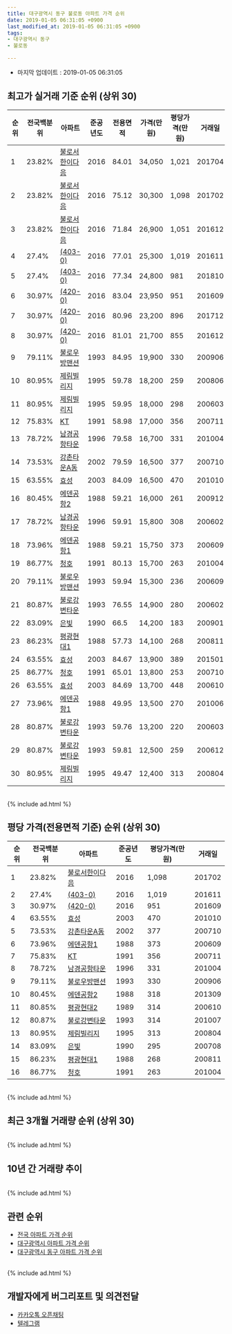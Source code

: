 ```yaml
---
title: 대구광역시 동구 불로동 아파트 가격 순위
date: 2019-01-05 06:31:05 +0900
last_modified_at: 2019-01-05 06:31:05 +0900
tags:
- 대구광역시 동구
- 불로동

---
```


* 마지막 업데이트 : 2019-01-05 06:31:05

## 최고가 실거래 기준 순위 (상위 30)


|순위|전국백분위|아파트|준공년도|전용면적|가격(만원)|평당가격(만원)|거래일|
|---|---|---|---|---|---|---|---|
|1|23.82%|[불로서한이다음](https://search.naver.com/search.naver?query=%EB%8C%80%EA%B5%AC%EA%B4%91%EC%97%AD%EC%8B%9C+%EB%8F%99%EA%B5%AC+%EB%B6%88%EB%A1%9C%EB%8F%99+%EB%B6%88%EB%A1%9C%EC%84%9C%ED%95%9C%EC%9D%B4%EB%8B%A4%EC%9D%8C)|2016|84.01|34,050|1,021|201704|
|2|23.82%|[불로서한이다음](https://search.naver.com/search.naver?query=%EB%8C%80%EA%B5%AC%EA%B4%91%EC%97%AD%EC%8B%9C+%EB%8F%99%EA%B5%AC+%EB%B6%88%EB%A1%9C%EB%8F%99+%EB%B6%88%EB%A1%9C%EC%84%9C%ED%95%9C%EC%9D%B4%EB%8B%A4%EC%9D%8C)|2016|75.12|30,300|1,098|201702|
|3|23.82%|[불로서한이다음](https://search.naver.com/search.naver?query=%EB%8C%80%EA%B5%AC%EA%B4%91%EC%97%AD%EC%8B%9C+%EB%8F%99%EA%B5%AC+%EB%B6%88%EB%A1%9C%EB%8F%99+%EB%B6%88%EB%A1%9C%EC%84%9C%ED%95%9C%EC%9D%B4%EB%8B%A4%EC%9D%8C)|2016|71.84|26,900|1,051|201612|
|4|27.4%|[(403-0)](https://search.naver.com/search.naver?query=%EB%8C%80%EA%B5%AC%EA%B4%91%EC%97%AD%EC%8B%9C+%EB%8F%99%EA%B5%AC+%EB%B6%88%EB%A1%9C%EB%8F%99+%28403-0%29)|2016|77.01|25,300|1,019|201611|
|5|27.4%|[(403-0)](https://search.naver.com/search.naver?query=%EB%8C%80%EA%B5%AC%EA%B4%91%EC%97%AD%EC%8B%9C+%EB%8F%99%EA%B5%AC+%EB%B6%88%EB%A1%9C%EB%8F%99+%28403-0%29)|2016|77.34|24,800|981|201810|
|6|30.97%|[(420-0)](https://search.naver.com/search.naver?query=%EB%8C%80%EA%B5%AC%EA%B4%91%EC%97%AD%EC%8B%9C+%EB%8F%99%EA%B5%AC+%EB%B6%88%EB%A1%9C%EB%8F%99+%28420-0%29)|2016|83.04|23,950|951|201609|
|7|30.97%|[(420-0)](https://search.naver.com/search.naver?query=%EB%8C%80%EA%B5%AC%EA%B4%91%EC%97%AD%EC%8B%9C+%EB%8F%99%EA%B5%AC+%EB%B6%88%EB%A1%9C%EB%8F%99+%28420-0%29)|2016|80.96|23,200|896|201712|
|8|30.97%|[(420-0)](https://search.naver.com/search.naver?query=%EB%8C%80%EA%B5%AC%EA%B4%91%EC%97%AD%EC%8B%9C+%EB%8F%99%EA%B5%AC+%EB%B6%88%EB%A1%9C%EB%8F%99+%28420-0%29)|2016|81.01|21,700|855|201612|
|9|79.11%|[불로우방맨션](https://search.naver.com/search.naver?query=%EB%8C%80%EA%B5%AC%EA%B4%91%EC%97%AD%EC%8B%9C+%EB%8F%99%EA%B5%AC+%EB%B6%88%EB%A1%9C%EB%8F%99+%EB%B6%88%EB%A1%9C%EC%9A%B0%EB%B0%A9%EB%A7%A8%EC%85%98)|1993|84.95|19,900|330|200906|
|10|80.95%|[제림빌리지](https://search.naver.com/search.naver?query=%EB%8C%80%EA%B5%AC%EA%B4%91%EC%97%AD%EC%8B%9C+%EB%8F%99%EA%B5%AC+%EB%B6%88%EB%A1%9C%EB%8F%99+%EC%A0%9C%EB%A6%BC%EB%B9%8C%EB%A6%AC%EC%A7%80)|1995|59.78|18,200|259|200806|
|11|80.95%|[제림빌리지](https://search.naver.com/search.naver?query=%EB%8C%80%EA%B5%AC%EA%B4%91%EC%97%AD%EC%8B%9C+%EB%8F%99%EA%B5%AC+%EB%B6%88%EB%A1%9C%EB%8F%99+%EC%A0%9C%EB%A6%BC%EB%B9%8C%EB%A6%AC%EC%A7%80)|1995|59.95|18,000|298|200603|
|12|75.83%|[KT](https://search.naver.com/search.naver?query=%EB%8C%80%EA%B5%AC%EA%B4%91%EC%97%AD%EC%8B%9C+%EB%8F%99%EA%B5%AC+%EB%B6%88%EB%A1%9C%EB%8F%99+KT)|1991|58.98|17,000|356|200711|
|13|78.72%|[남경공항타운](https://search.naver.com/search.naver?query=%EB%8C%80%EA%B5%AC%EA%B4%91%EC%97%AD%EC%8B%9C+%EB%8F%99%EA%B5%AC+%EB%B6%88%EB%A1%9C%EB%8F%99+%EB%82%A8%EA%B2%BD%EA%B3%B5%ED%95%AD%ED%83%80%EC%9A%B4)|1996|79.58|16,700|331|201004|
|14|73.53%|[강촌타운A동](https://search.naver.com/search.naver?query=%EB%8C%80%EA%B5%AC%EA%B4%91%EC%97%AD%EC%8B%9C+%EB%8F%99%EA%B5%AC+%EB%B6%88%EB%A1%9C%EB%8F%99+%EA%B0%95%EC%B4%8C%ED%83%80%EC%9A%B4A%EB%8F%99)|2002|79.59|16,500|377|200710|
|15|63.55%|[효성](https://search.naver.com/search.naver?query=%EB%8C%80%EA%B5%AC%EA%B4%91%EC%97%AD%EC%8B%9C+%EB%8F%99%EA%B5%AC+%EB%B6%88%EB%A1%9C%EB%8F%99+%ED%9A%A8%EC%84%B1)|2003|84.09|16,500|470|201010|
|16|80.45%|[에덴공항2](https://search.naver.com/search.naver?query=%EB%8C%80%EA%B5%AC%EA%B4%91%EC%97%AD%EC%8B%9C+%EB%8F%99%EA%B5%AC+%EB%B6%88%EB%A1%9C%EB%8F%99+%EC%97%90%EB%8D%B4%EA%B3%B5%ED%95%AD2)|1988|59.21|16,000|261|200912|
|17|78.72%|[남경공항타운](https://search.naver.com/search.naver?query=%EB%8C%80%EA%B5%AC%EA%B4%91%EC%97%AD%EC%8B%9C+%EB%8F%99%EA%B5%AC+%EB%B6%88%EB%A1%9C%EB%8F%99+%EB%82%A8%EA%B2%BD%EA%B3%B5%ED%95%AD%ED%83%80%EC%9A%B4)|1996|59.91|15,800|308|200602|
|18|73.96%|[에덴공항1](https://search.naver.com/search.naver?query=%EB%8C%80%EA%B5%AC%EA%B4%91%EC%97%AD%EC%8B%9C+%EB%8F%99%EA%B5%AC+%EB%B6%88%EB%A1%9C%EB%8F%99+%EC%97%90%EB%8D%B4%EA%B3%B5%ED%95%AD1)|1988|59.21|15,750|373|200609|
|19|86.77%|[청호](https://search.naver.com/search.naver?query=%EB%8C%80%EA%B5%AC%EA%B4%91%EC%97%AD%EC%8B%9C+%EB%8F%99%EA%B5%AC+%EB%B6%88%EB%A1%9C%EB%8F%99+%EC%B2%AD%ED%98%B8)|1991|80.13|15,700|263|201004|
|20|79.11%|[불로우방맨션](https://search.naver.com/search.naver?query=%EB%8C%80%EA%B5%AC%EA%B4%91%EC%97%AD%EC%8B%9C+%EB%8F%99%EA%B5%AC+%EB%B6%88%EB%A1%9C%EB%8F%99+%EB%B6%88%EB%A1%9C%EC%9A%B0%EB%B0%A9%EB%A7%A8%EC%85%98)|1993|59.94|15,300|236|200609|
|21|80.87%|[불로강변타운](https://search.naver.com/search.naver?query=%EB%8C%80%EA%B5%AC%EA%B4%91%EC%97%AD%EC%8B%9C+%EB%8F%99%EA%B5%AC+%EB%B6%88%EB%A1%9C%EB%8F%99+%EB%B6%88%EB%A1%9C%EA%B0%95%EB%B3%80%ED%83%80%EC%9A%B4)|1993|76.55|14,900|280|200602|
|22|83.09%|[은빛](https://search.naver.com/search.naver?query=%EB%8C%80%EA%B5%AC%EA%B4%91%EC%97%AD%EC%8B%9C+%EB%8F%99%EA%B5%AC+%EB%B6%88%EB%A1%9C%EB%8F%99+%EC%9D%80%EB%B9%9B)|1990|66.5|14,200|183|200901|
|23|86.23%|[평광현대1](https://search.naver.com/search.naver?query=%EB%8C%80%EA%B5%AC%EA%B4%91%EC%97%AD%EC%8B%9C+%EB%8F%99%EA%B5%AC+%EB%B6%88%EB%A1%9C%EB%8F%99+%ED%8F%89%EA%B4%91%ED%98%84%EB%8C%801)|1988|57.73|14,100|268|200811|
|24|63.55%|[효성](https://search.naver.com/search.naver?query=%EB%8C%80%EA%B5%AC%EA%B4%91%EC%97%AD%EC%8B%9C+%EB%8F%99%EA%B5%AC+%EB%B6%88%EB%A1%9C%EB%8F%99+%ED%9A%A8%EC%84%B1)|2003|84.67|13,900|389|201501|
|25|86.77%|[청호](https://search.naver.com/search.naver?query=%EB%8C%80%EA%B5%AC%EA%B4%91%EC%97%AD%EC%8B%9C+%EB%8F%99%EA%B5%AC+%EB%B6%88%EB%A1%9C%EB%8F%99+%EC%B2%AD%ED%98%B8)|1991|65.01|13,800|253|200710|
|26|63.55%|[효성](https://search.naver.com/search.naver?query=%EB%8C%80%EA%B5%AC%EA%B4%91%EC%97%AD%EC%8B%9C+%EB%8F%99%EA%B5%AC+%EB%B6%88%EB%A1%9C%EB%8F%99+%ED%9A%A8%EC%84%B1)|2003|84.69|13,700|448|200610|
|27|73.96%|[에덴공항1](https://search.naver.com/search.naver?query=%EB%8C%80%EA%B5%AC%EA%B4%91%EC%97%AD%EC%8B%9C+%EB%8F%99%EA%B5%AC+%EB%B6%88%EB%A1%9C%EB%8F%99+%EC%97%90%EB%8D%B4%EA%B3%B5%ED%95%AD1)|1988|49.95|13,500|270|201006|
|28|80.87%|[불로강변타운](https://search.naver.com/search.naver?query=%EB%8C%80%EA%B5%AC%EA%B4%91%EC%97%AD%EC%8B%9C+%EB%8F%99%EA%B5%AC+%EB%B6%88%EB%A1%9C%EB%8F%99+%EB%B6%88%EB%A1%9C%EA%B0%95%EB%B3%80%ED%83%80%EC%9A%B4)|1993|59.76|13,200|220|200603|
|29|80.87%|[불로강변타운](https://search.naver.com/search.naver?query=%EB%8C%80%EA%B5%AC%EA%B4%91%EC%97%AD%EC%8B%9C+%EB%8F%99%EA%B5%AC+%EB%B6%88%EB%A1%9C%EB%8F%99+%EB%B6%88%EB%A1%9C%EA%B0%95%EB%B3%80%ED%83%80%EC%9A%B4)|1993|59.81|12,500|259|200612|
|30|80.95%|[제림빌리지](https://search.naver.com/search.naver?query=%EB%8C%80%EA%B5%AC%EA%B4%91%EC%97%AD%EC%8B%9C+%EB%8F%99%EA%B5%AC+%EB%B6%88%EB%A1%9C%EB%8F%99+%EC%A0%9C%EB%A6%BC%EB%B9%8C%EB%A6%AC%EC%A7%80)|1995|49.47|12,400|313|200804|


<br>
{% include ad.html %}
<br>

## 평당 가격(전용면적 기준) 순위 (상위 30)


|순위|전국백분위|아파트|준공년도|평당가격(만원)|거래일|
|---|---|---|---|---|---|
|1|23.82%|[불로서한이다음](https://search.naver.com/search.naver?query=%EB%8C%80%EA%B5%AC%EA%B4%91%EC%97%AD%EC%8B%9C+%EB%8F%99%EA%B5%AC+%EB%B6%88%EB%A1%9C%EB%8F%99+%EB%B6%88%EB%A1%9C%EC%84%9C%ED%95%9C%EC%9D%B4%EB%8B%A4%EC%9D%8C)|2016|1,098|201702|
|2|27.4%|[(403-0)](https://search.naver.com/search.naver?query=%EB%8C%80%EA%B5%AC%EA%B4%91%EC%97%AD%EC%8B%9C+%EB%8F%99%EA%B5%AC+%EB%B6%88%EB%A1%9C%EB%8F%99+%28403-0%29)|2016|1,019|201611|
|3|30.97%|[(420-0)](https://search.naver.com/search.naver?query=%EB%8C%80%EA%B5%AC%EA%B4%91%EC%97%AD%EC%8B%9C+%EB%8F%99%EA%B5%AC+%EB%B6%88%EB%A1%9C%EB%8F%99+%28420-0%29)|2016|951|201609|
|4|63.55%|[효성](https://search.naver.com/search.naver?query=%EB%8C%80%EA%B5%AC%EA%B4%91%EC%97%AD%EC%8B%9C+%EB%8F%99%EA%B5%AC+%EB%B6%88%EB%A1%9C%EB%8F%99+%ED%9A%A8%EC%84%B1)|2003|470|201010|
|5|73.53%|[강촌타운A동](https://search.naver.com/search.naver?query=%EB%8C%80%EA%B5%AC%EA%B4%91%EC%97%AD%EC%8B%9C+%EB%8F%99%EA%B5%AC+%EB%B6%88%EB%A1%9C%EB%8F%99+%EA%B0%95%EC%B4%8C%ED%83%80%EC%9A%B4A%EB%8F%99)|2002|377|200710|
|6|73.96%|[에덴공항1](https://search.naver.com/search.naver?query=%EB%8C%80%EA%B5%AC%EA%B4%91%EC%97%AD%EC%8B%9C+%EB%8F%99%EA%B5%AC+%EB%B6%88%EB%A1%9C%EB%8F%99+%EC%97%90%EB%8D%B4%EA%B3%B5%ED%95%AD1)|1988|373|200609|
|7|75.83%|[KT](https://search.naver.com/search.naver?query=%EB%8C%80%EA%B5%AC%EA%B4%91%EC%97%AD%EC%8B%9C+%EB%8F%99%EA%B5%AC+%EB%B6%88%EB%A1%9C%EB%8F%99+KT)|1991|356|200711|
|8|78.72%|[남경공항타운](https://search.naver.com/search.naver?query=%EB%8C%80%EA%B5%AC%EA%B4%91%EC%97%AD%EC%8B%9C+%EB%8F%99%EA%B5%AC+%EB%B6%88%EB%A1%9C%EB%8F%99+%EB%82%A8%EA%B2%BD%EA%B3%B5%ED%95%AD%ED%83%80%EC%9A%B4)|1996|331|201004|
|9|79.11%|[불로우방맨션](https://search.naver.com/search.naver?query=%EB%8C%80%EA%B5%AC%EA%B4%91%EC%97%AD%EC%8B%9C+%EB%8F%99%EA%B5%AC+%EB%B6%88%EB%A1%9C%EB%8F%99+%EB%B6%88%EB%A1%9C%EC%9A%B0%EB%B0%A9%EB%A7%A8%EC%85%98)|1993|330|200906|
|10|80.45%|[에덴공항2](https://search.naver.com/search.naver?query=%EB%8C%80%EA%B5%AC%EA%B4%91%EC%97%AD%EC%8B%9C+%EB%8F%99%EA%B5%AC+%EB%B6%88%EB%A1%9C%EB%8F%99+%EC%97%90%EB%8D%B4%EA%B3%B5%ED%95%AD2)|1988|318|201309|
|11|80.85%|[평광현대2](https://search.naver.com/search.naver?query=%EB%8C%80%EA%B5%AC%EA%B4%91%EC%97%AD%EC%8B%9C+%EB%8F%99%EA%B5%AC+%EB%B6%88%EB%A1%9C%EB%8F%99+%ED%8F%89%EA%B4%91%ED%98%84%EB%8C%802)|1989|314|200610|
|12|80.87%|[불로강변타운](https://search.naver.com/search.naver?query=%EB%8C%80%EA%B5%AC%EA%B4%91%EC%97%AD%EC%8B%9C+%EB%8F%99%EA%B5%AC+%EB%B6%88%EB%A1%9C%EB%8F%99+%EB%B6%88%EB%A1%9C%EA%B0%95%EB%B3%80%ED%83%80%EC%9A%B4)|1993|314|201007|
|13|80.95%|[제림빌리지](https://search.naver.com/search.naver?query=%EB%8C%80%EA%B5%AC%EA%B4%91%EC%97%AD%EC%8B%9C+%EB%8F%99%EA%B5%AC+%EB%B6%88%EB%A1%9C%EB%8F%99+%EC%A0%9C%EB%A6%BC%EB%B9%8C%EB%A6%AC%EC%A7%80)|1995|313|200804|
|14|83.09%|[은빛](https://search.naver.com/search.naver?query=%EB%8C%80%EA%B5%AC%EA%B4%91%EC%97%AD%EC%8B%9C+%EB%8F%99%EA%B5%AC+%EB%B6%88%EB%A1%9C%EB%8F%99+%EC%9D%80%EB%B9%9B)|1990|295|200708|
|15|86.23%|[평광현대1](https://search.naver.com/search.naver?query=%EB%8C%80%EA%B5%AC%EA%B4%91%EC%97%AD%EC%8B%9C+%EB%8F%99%EA%B5%AC+%EB%B6%88%EB%A1%9C%EB%8F%99+%ED%8F%89%EA%B4%91%ED%98%84%EB%8C%801)|1988|268|200811|
|16|86.77%|[청호](https://search.naver.com/search.naver?query=%EB%8C%80%EA%B5%AC%EA%B4%91%EC%97%AD%EC%8B%9C+%EB%8F%99%EA%B5%AC+%EB%B6%88%EB%A1%9C%EB%8F%99+%EC%B2%AD%ED%98%B8)|1991|263|201004|


<br>
{% include ad.html %}
<br>

## 최근 3개월 거래량 순위 (상위 30)


<div style="width:100%;">
    <canvas id="deal_count_ranking" height="250"></canvas>
</div>


<script>
new Chart(document.getElementById("deal_count_ranking"), {
    type: 'horizontalBar',
    data: {
        labels: ['KT', '제림빌리지', '에덴공항2', '남경공항타운', '평광현대1', '은빛', '청호', '효성', '불로서한이다음'],
        datasets: [{
            label: '실거래 수',
            data: [2, 1, 1, 1, 1, 1, 1, 1, 1],
            borderColor: "rgba(255, 0, 128, 1)",
            backgroundColor: "rgba(255, 0, 128, 0.5)",
            fill: false,
        }]
    },
    options: {
        responsive: true,
        title: {
            display: true,
            text: '최근 3개월 거래량 순위'
        },
        tooltips: {
            mode: 'index',
            intersect: false,
            callbacks: {
                title: function(tooltipItems, data) {
                    return "실거래 수:";
                },
                label: function(tooltipItem, data) {
                    return data.labels[tooltipItem.index] + ": " + tooltipItem.xLabel;
                }
            }
        },
        hover: {
            mode: 'nearest',
            intersect: true
        },
        scales: {
            xAxes: [{
                display: true,
                scaleLabel: {
                    display: true,
                    labelString: '실거래 수'
                },
                ticks: {
                    suggestedMin: 0,
                }
            }],
            yAxes: [{
                display: true,
                ticks: {
                    autoSkip: false,
                    callback: function(value, index, values) {
                        if (value.length > 15)
                            return value.substr(0, 13) + "...";
                        else
                            return value;
                    }
                },
                scaleLabel: {
                    display: false,
                }
            }]
        }
    }
});

</script>


<br>
{% include ad.html %}
<br>

## 10년 간 거래량 추이


<div style="width:100%;">
    <canvas id="deal_progress" height="250"></canvas>
</div>

<script>
new Chart(document.getElementById("deal_progress"), {
    type: 'line',
    data: {
        labels: ['200901','200902','200903','200904','200905','200906','200907','200908','200909','200910','200911','200912','201001','201002','201003','201004','201005','201006','201007','201008','201009','201010','201011','201012','201101','201102','201103','201104','201105','201106','201107','201108','201109','201110','201111','201112','201201','201202','201203','201204','201205','201206','201207','201208','201209','201210','201211','201212','201301','201302','201303','201304','201305','201306','201307','201308','201309','201310','201311','201312','201401','201402','201403','201404','201405','201406','201407','201408','201409','201410','201411','201412','201501','201502','201503','201504','201505','201506','201507','201508','201509','201510','201511','201512','201601','201602','201603','201604','201605','201606','201607','201608','201609','201610','201611','201612','201701','201702','201703','201704','201705','201706','201707','201708','201709','201710','201711','201712','201801','201802','201803','201804','201805','201806','201807','201808','201809','201810','201811','201812','201901'],
        datasets: [{
            label: '실거래 수',
            pointRadius: 1,
            data: [7, 6, 2, 1, 1, 4, 6, 11, 3, 9, 4, 8, 6, 8, 5, 8, 5, 6, 4, 5, 4, 8, 9, 9, 10, 11, 10, 11, 6, 9, 7, 8, 1, 5, 5, 7, 2, 3, 13, 6, 3, 9, 7, 6, 3, 8, 5, 11, 1, 12, 10, 5, 13, 10, 4, 6, 7, 12, 8, 7, 15, 15, 16, 8, 10, 7, 7, 3, 10, 8, 5, 3, 10, 14, 23, 8, 9, 9, 9, 10, 6, 9, 7, 3, 2, 7, 3, 5, 7, 6, 8, 6, 15, 13, 4, 6, 4, 6, 6, 10, 6, 7, 3, 4, 11, 5, 8, 10, 4, 6, 11, 3, 6, 3, 3, 5, 10, 13, 6, 4, 0],
            borderColor: "rgba(255, 201, 14, 1)",
            backgroundColor: "rgba(255, 201, 14, 0.5)",
            fill: true,
        }]
    },
    options: {
        responsive: true,
        title: {
            display: true,
            text: '10년간 거래량 추이'
        },
        tooltips: {
            mode: 'index',
            intersect: false,
        },
        hover: {
            mode: 'nearest',
            intersect: true
        },
        scales: {
            xAxes: [{
                display: true,
                scaleLabel: {
                    display: true,
                    labelString: '년/월'
                }
            }],
            yAxes: [{
                display: true,
                ticks: {
                    suggestedMin: 0,
                },
                scaleLabel: {
                    display: true,
                    labelString: '실거래 수'
                }
            }]
        }
    }
});

</script>


<br>
{% include ad.html %}
<br>

## 관련 순위

- [전국 아파트 가격 순위](https://inasie.github.io/apt-ranking/전국)
- [대구광역시 아파트 가격 순위](https://inasie.github.io/apt-ranking/대구광역시)
- [대구광역시 동구 아파트 가격 순위](https://inasie.github.io/apt-ranking/대구광역시-동구)


<br>
{% include ad.html %}
<br>

## 개발자에게 버그리포트 및 의견전달

- [카카오톡 오픈채팅](https://open.kakao.com/o/gLJUAP4)
- [텔레그램](https://t.me/inasie)

